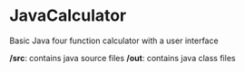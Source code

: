 # **JavaCalculator**
Basic Java four function calculator with a user interface

**/src**: contains java source files
**/out**: contains java class files
